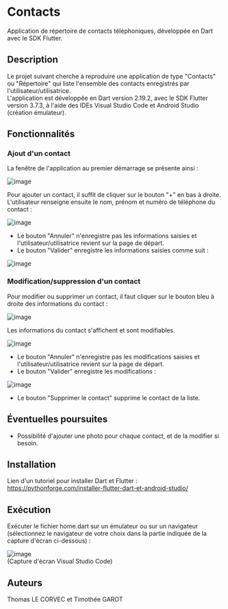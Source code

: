 # Contacts
Application de répertoire de contacts téléphoniques, développée en Dart avec le SDK Flutter.

## Description
Le projet suivant cherche à reproduire une application de type "Contacts" ou "Répertoire" qui liste l'ensemble des contacts enregistrés par l'utilisateur/utilisatrice.  
L'application est développée en Dart version 2.19.2, avec le SDK Flutter version 3.7.3, à l'aide des IDEs Visual Studio Code et Android Studio (création émulateur).

## Fonctionnalités
### Ajout d'un contact
La fenêtre de l'application au premier démarrage se présente ainsi :  

![image](https://user-images.githubusercontent.com/114923734/218689454-34ff6854-8ce2-4597-825b-9a6c947047de.png)  

Pour ajouter un contact, il suffit de cliquer sur le bouton "+" en bas à droite.  
L'utilisateur renseigne ensuite le nom, prénom et numéro de téléphone du contact :  

![image](https://user-images.githubusercontent.com/114923734/218689816-1fa1cfb3-060d-4155-baf0-8659c72d51d7.png)  

- Le bouton "Annuler" n'enregistre pas les informations saisies et l'utilisateur/utilisatrice revient sur la page de départ.
- Le bouton "Valider" enregistre les informations saisies comme suit :  

![image](https://user-images.githubusercontent.com/114923734/218690620-dd244a55-a998-484b-8c1c-5deaec08e70b.png)

### Modification/suppression d'un contact
Pour modifier ou supprimer un contact, il faut cliquer sur le bouton bleu à droite des informations du contact :  

![image](https://user-images.githubusercontent.com/114923734/218692263-07d2cc8f-71f4-431b-b91b-f3a8f2b8d322.png)  

Les informations du contact s'affichent et sont modifiables.  

![image](https://user-images.githubusercontent.com/114923734/218693554-54ab4ad6-2bf7-41ba-9848-2700cd0608b2.png)  

- Le bouton "Annuler" n'enregistre pas les modifications saisies et l'utilisateur/utilisatrice revient sur la page de départ.
- Le bouton "Valider" enregistre les modifications :  

![image](https://user-images.githubusercontent.com/114923734/218693932-c5d83718-8f47-4ccf-8f60-d5590bff66d4.png)  
- Le bouton "Supprimer le contact" supprime le contact de la liste.

## Éventuelles poursuites
- Possibilité d'ajouter une photo pour chaque contact, et de la modifier si besoin.  

## Installation
Lien d'un tutoriel pour installer Dart et Flutter :  
https://pythonforge.com/installer-flutter-dart-et-android-studio/

## Exécution
Exécuter le fichier home.dart sur un émulateur ou sur un navigateur (sélectionnez le navigateur de votre choix dans la partie indiquée de la capture d'écran ci-dessous) :  

![image](https://user-images.githubusercontent.com/114923734/218698527-a45b23b8-56e7-4f78-8a16-ee7df4e7b79a.png)  
(Capture d'écran Visual Studio Code)

## Auteurs
Thomas LE CORVEC et Timothée GAROT
